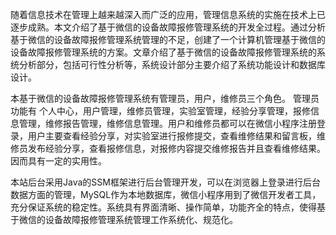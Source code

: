  随着信息技术在管理上越来越深入而广泛的应用，管理信息系统的实施在技术上已逐步成熟。本文介绍了基于微信的设备故障报修管理系统的开发全过程。通过分析基于微信的设备故障报修管理系统管理的不足，创建了一个计算机管理基于微信的设备故障报修管理系统的方案。文章介绍了基于微信的设备故障报修管理系统的系统分析部分，包括可行性分析等，系统设计部分主要介绍了系统功能设计和数据库设计。

  本基于微信的设备故障报修管理系统有管理员，用户，维修员三个角色。 管理员功能有 个人中心，用户管理，维修员管理，实验室管理，经验分享管理，报修信息管理，维修报告管理，维修信息管理。用户和维修员都可以在微信小程序注册登录，用户主要查看经验分享，对实验室进行报修提交，查看维修结果和留言板，维修员发布经验分享，查看报修信息，对报修内容提交维修报告并且查看维修结果。因而具有一定的实用性。

   本站后台采用Java的SSM框架进行后台管理开发，可以在浏览器上登录进行后台数据方面的管理，MySQL作为本地数据库，微信小程序用到了微信开发者工具，充分保证系统的稳定性。系统具有界面清晰、操作简单，功能齐全的特点，使得基于微信的设备故障报修管理系统管理工作系统化、规范化。
